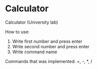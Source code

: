 # Calculator
Calculator (University lab)

How to use:
1) Write first number and press enter
2) Write second number and press enter
3) Write command name

Commands that was implemented:
+, -, *, /
